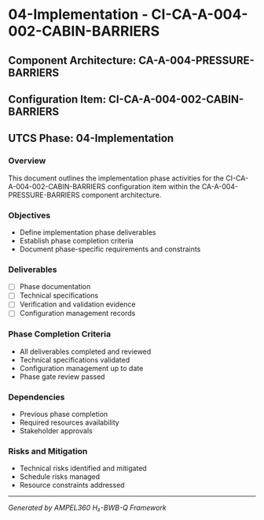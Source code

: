 # 04-Implementation - CI-CA-A-004-002-CABIN-BARRIERS

## Component Architecture: CA-A-004-PRESSURE-BARRIERS
## Configuration Item: CI-CA-A-004-002-CABIN-BARRIERS
## UTCS Phase: 04-Implementation

### Overview
This document outlines the implementation phase activities for the CI-CA-A-004-002-CABIN-BARRIERS configuration item within the CA-A-004-PRESSURE-BARRIERS component architecture.

### Objectives
- Define implementation phase deliverables
- Establish phase completion criteria
- Document phase-specific requirements and constraints

### Deliverables
- [ ] Phase documentation
- [ ] Technical specifications
- [ ] Verification and validation evidence
- [ ] Configuration management records

### Phase Completion Criteria
- All deliverables completed and reviewed
- Technical specifications validated
- Configuration management up to date
- Phase gate review passed

### Dependencies
- Previous phase completion
- Required resources availability
- Stakeholder approvals

### Risks and Mitigation
- Technical risks identified and mitigated
- Schedule risks managed
- Resource constraints addressed

---
*Generated by AMPEL360 H₂-BWB-Q Framework*
